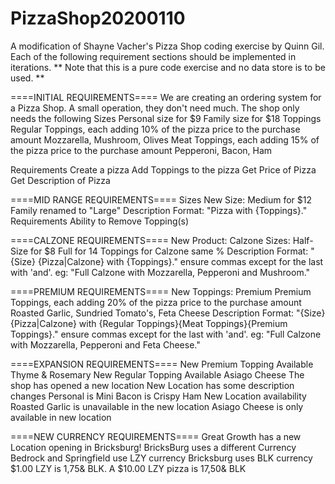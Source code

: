 # PizzaShop20200110
A modification of Shayne Vacher's Pizza Shop coding exercise by Quinn Gil.
Each of the following requirement sections should be implemented in iterations.
** Note that this is a pure code exercise and no data store is to be used. **

====INITIAL REQUIREMENTS====
We are creating an ordering system for a Pizza Shop. A small operation, they don't need much.
The shop only needs the following
Sizes
    Personal size for $9
    Family size for $18
Toppings
    Regular Toppings, each adding 10% of the pizza price to the purchase amount
        Mozzarella, Mushroom, Olives
    Meat Toppings, each adding 15% of the pizza price to the purchase amount
        Pepperoni, Bacon, Ham
 
Requirements
    Create a pizza
        Add Toppings to the pizza
    Get Price of Pizza
    Get Description of Pizza


====MID RANGE REQUIREMENTS====
Sizes
    New Size: Medium for $12
    Family renamed to "Large"
Description Format: "Pizza with {Toppings}."
Requirements
Ability to Remove Topping(s)


====CALZONE REQUIREMENTS====
New Product: Calzone
    Sizes:
        Half-Size for $8
        Full for 14
    Toppings for Calzone same %
Description Format: "{Size} {Pizza|Calzone} with {Toppings}." ensure commas except for the last with 'and'.
    eg: "Full Calzone with Mozzarella, Pepperoni and Mushroom."


====PREMIUM REQUIREMENTS====
New Toppings: Premium
    Premium Toppings, each adding 20% of the pizza price to the purchase amount
        Roasted Garlic, Sundried Tomato's, Feta Cheese
Description Format: "{Size} {Pizza|Calzone} with {Regular Toppings}{Meat Toppings}{Premium Toppings}." ensure commas except for the last with 'and'.
    eg: "Full Calzone with Mozzarella, Pepperoni and Feta Cheese."


====EXPANSION REQUIREMENTS====
New Premium Topping Available
    Thyme & Rosemary
New Regular Topping Available
    Asiago Cheese
The shop has opened a new location
    New Location has some description changes
        Personal is Mini
        Bacon is Crispy Ham
    New Location availability
        Roasted Garlic is unavailable in the new location
        Asiago Cheese is only available in new location


====NEW CURRENCY REQUIREMENTS====
Great Growth has a new Location opening in Bricksburg!
BricksBurg uses a different Currency
    Bedrock and Springfield use LZY currency
    Bricksburg uses BLK currency
    $1.00 LZY is 1,75& BLK. A $10.00 LZY pizza is 17,50& BLK
